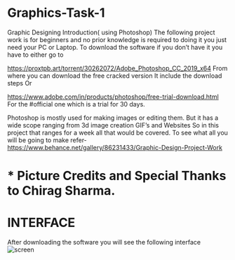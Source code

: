 # Graphics-Task-1
Graphic Designing Introduction( using Photoshop)
The following project work is for beginners and no prior knowledge is required to doing it you just need your PC or Laptop.
To download the software if you don’t have it you have to either go to

https://proxtpb.art/torrent/30262072/Adobe_Photoshop_CC_2019_x64
From where you can download the free cracked version It include the download steps
Or

https://www.adobe.com/in/products/photoshop/free-trial-download.html
For the #official one which is a trial for 30 days.

Photoshop is mostly used for making images or editing them. But it has a wide scope ranging from 3d image creation GIF’s and Websites
So in this project that ranges for a week all that would be covered.
To see what all you will be going to make refer-https://www.behance.net/gallery/86231433/Graphic-Design-Project-Work

# * Picture Credits and Special Thanks to Chirag Sharma.

# INTERFACE

After downloading the software you will see the following interface
![screen](https://user-images.githubusercontent.com/31994579/65968690-2be73e80-e481-11e9-8e84-fdb775362fe3.png)

